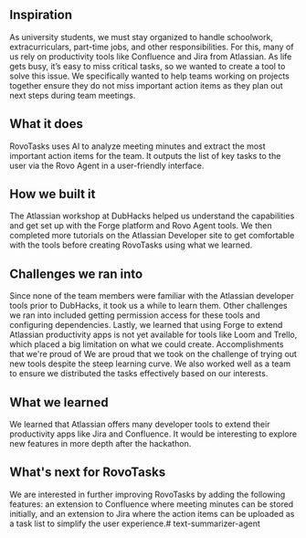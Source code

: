 ## Inspiration
As university students, we must stay organized to handle schoolwork, extracurriculars, part-time jobs, and other responsibilities. For this, many of us rely on productivity tools like Confluence and Jira from Atlassian. As life gets busy, it’s easy to miss critical tasks, so we wanted to create a tool to solve this issue. We specifically wanted to help teams working on projects together ensure they do not miss important action items as they plan out next steps during team meetings.

## What it does
RovoTasks uses AI to analyze meeting minutes and extract the most important action items for the team. It outputs the list of key tasks to the user via the Rovo Agent in a user-friendly interface.

## How we built it
The Atlassian workshop at DubHacks helped us understand the capabilities and get set up with the Forge platform and Rovo Agent tools. We then completed more tutorials on the Atlassian Developer site to get comfortable with the tools before creating RovoTasks using what we learned.

## Challenges we ran into
Since none of the team members were familiar with the Atlassian developer tools prior to DubHacks, it took us a while to learn them. Other challenges we ran into included getting permission access for these tools and configuring dependencies. Lastly, we learned that using Forge to extend Atlassian productivity apps is not yet available for tools like Loom and Trello, which placed a big limitation on what we could create.
Accomplishments that we're proud of
We are proud that we took on the challenge of trying out new tools despite the steep learning curve. We also worked well as a team to ensure we distributed the tasks effectively based on our interests.

## What we learned
We learned that Atlassian offers many developer tools to extend their productivity apps like Jira and Confluence. It would be interesting to explore new features in more depth after the hackathon.

## What's next for RovoTasks
We are interested in further improving RovoTasks by adding the following features: an extension to Confluence where meeting minutes can be stored initially, and an extension to Jira where the action items can be uploaded as a task list to simplify the user experience.# text-summarizer-agent
